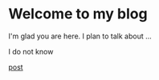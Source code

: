 # Welcome to my blog

I'm glad you are here. I plan to talk about ...

I do not know

[post](/_posts/2020-05-21-test-post.md)
